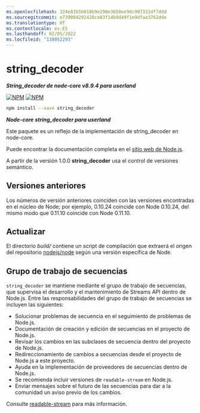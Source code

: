 ```yaml
---
ms.openlocfilehash: 324e83b5b018b9e290e3650ee9dc907332df7ddd
ms.sourcegitcommit: e739004291428ce83f14b9d49f1e9dfaa3762dde
ms.translationtype: HT
ms.contentlocale: es-ES
ms.lasthandoff: 02/05/2022
ms.locfileid: "138052293"
---
```

# <a name="string_decoder"></a>string_decoder

***String_decoder de node-core v8.9.4 para userland***


[![NPM](https://nodei.co/npm/string_decoder.png?downloads=true&downloadRank=true)](https://nodei.co/npm/string_decoder/)
[![NPM](https://nodei.co/npm-dl/string_decoder.png?&months=6&height=3)](https://nodei.co/npm/string_decoder/)


```bash
npm install --save string_decoder
```

***Node-core string_decoder para userland***

Este paquete es un reflejo de la implementación de string_decoder en node-core.

Puede encontrar la documentación completa en el [ sitio web de Node.js](https://nodejs.org/dist/v8.9.4/docs/api/).

A partir de la versión 1.0.0 **string_decoder** usa el control de versiones semántico.

## <a name="previous-versions"></a>Versiones anteriores

Los números de versión anteriores coinciden con las versiones encontradas en el núcleo de Node; por ejemplo, 0.10.24 coincide con Node 0.10.24, del mismo modo que 0.11.10 coincide con Node 0.11.10.

## <a name="update"></a>Actualizar

El directorio *build/* contiene un script de compilación que extraerá el origen del repositorio [nodejs/node](https://github.com/nodejs/node) según una versión específica de Node.

## <a name="streams-working-group"></a>Grupo de trabajo de secuencias

`string_decoder` se mantiene mediante el grupo de trabajo de secuencias, que supervisa el desarrollo y el mantenimiento de Streams API dentro de Node.js. Entre las responsabilidades del grupo de trabajo de secuencias se incluyen las siguientes:

* Solucionar problemas de secuencia en el seguimiento de problemas de Node.js.
* Documentación de creación y edición de secuencias en el proyecto de Node.js.
* Revisar los cambios en las subclases de secuencia dentro del proyecto de Node.js.
* Redireccionamiento de cambios a secuencias desde el proyecto de Node.js a este proyecto.
* Ayuda en la implementación de proveedores de secuencias dentro de Node.js.
* Se recomienda incluir versiones de `readable-stream` en Node.js.
* Enviar mensajes sobre el futuro de las secuencias para dar a la comunidad un aviso previo de los cambios.

Consulte [readable-stream](https://github.com/nodejs/readable-stream) para más información.
